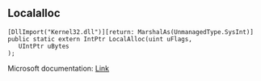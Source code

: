 ## Localalloc

```
[DllImport("Kernel32.dll")][return: MarshalAs(UnmanagedType.SysInt)]
public static extern IntPtr LocalAlloc(uint uFlags,
   UIntPtr uBytes
);
```

Microsoft documentation: [Link](https://docs.microsoft.com/en-us/windows/win32/api/winbase/nf-winbase-localalloc)
